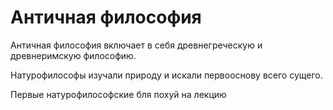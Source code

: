 # Античная философия 

Античная философия включает в себя древнегреческую и древнеримскую философию.

Натурофилософы изучали природу и искали первооснову всего сущего. 

Первые натурофилософские бля похуй на лекцию
